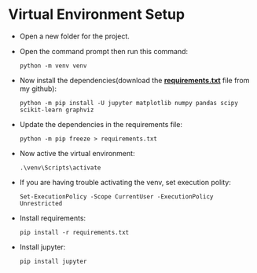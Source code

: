 # Virtual Environment Setup

* Open a new folder for the project.
* Open the command prompt then run this command:

  `python -m venv venv` 

* Now install the dependencies(download the **[requirements.txt](https://github.com/sharminislamshroddha/machine_learning/blob/main/requirements.txt)** file from my github):

  `python -m pip install -U jupyter matplotlib numpy pandas scipy scikit-learn graphviz`

* Update the dependencies in the requirements file:

  `python -m pip freeze > requirements.txt`

* Now active the virtual environment:

  `.\venv\Scripts\activate`

* If you are having trouble activating the venv, set execution polity:
  
  `Set-ExecutionPolicy -Scope CurrentUser -ExecutionPolicy Unrestricted`

* Install requirements:
  
  `pip install -r requirements.txt`
  
  
* Install jupyter:
  
  `pip install jupyter`
